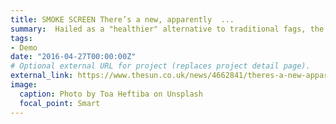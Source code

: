 ```yaml
---
title: SMOKE SCREEN There’s a new, apparently  ...
summary:  Hailed as a "healthier" alternative to traditional fags, the heat-not-burn devices are set explode ...
tags:
- Demo
date: "2016-04-27T00:00:00Z"
# Optional external URL for project (replaces project detail page).
external_link: https://www.thesun.co.uk/news/4662841/theres-a-new-apparently-healthier-way-to-smoke-and-its-not-e-cigarettes/
image:
  caption: Photo by Toa Heftiba on Unsplash
  focal_point: Smart
---
```

